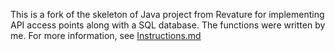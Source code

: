 This is a fork of the skeleton of Java project from Revature for implementing API access points along with a SQL database. The functions were written by me. For more information, see [Instructions.md](Instructions.md)
